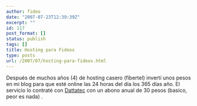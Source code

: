 ```yaml
---
author: fideo
date: "2007-07-23T12:39:39Z"
excerpt: ""
id: 117
post_format: []
status: publish
tags: []
title: Hosting para Fideox
type: posts
url: /2007/07/hosting-para-fideox.html
---
```

Después de muchos años (4) de hosting casero (fibertel) invertí unos pesos en mi blog para que esté online las 24 horas del día los 365 días año. El servicio lo contraté con [Dattatec](http://www.dattatec.com "Dattatec") con un abono anual de 30 pesos (basico, peor es nada) .
